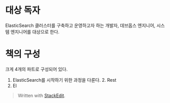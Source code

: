 # 대상 독자

ElasticSearch 클러스터를 구축하고 운영하고자 하는 개발자, 데브옵스 엔지니어, 시스템 엔지니어를 대상으로 한다. 

# 책의 구성

크게 4개의 파트로 구성되어 있다. 

1. ElasticSearch를 시작하기 위한 과정을 다룬다.
	2. Rest
2. El



> Written with [StackEdit](https://stackedit.io/).
<!--stackedit_data:
eyJoaXN0b3J5IjpbLTY3OTQ0Mjc0MSwtMTUwOTU0NjA5Niw3Mz
A5OTgxMTZdfQ==
-->
